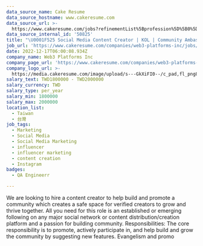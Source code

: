 ```yaml
---
data_source_name: Cake Resume
data_source_hostname: www.cakeresume.com
data_source_url: >-
  https://www.cakeresume.com/jobs?refinementList%5Bprofession%5D%5B0%5D=engineering_qa-engineer&refinementList%5Bsalary_currency%5D=TWD&range%5Bsalary_range%5D%5Bmin%5D=800096
data_source_internal_id: '50825'
title: "\U0001F525 Social Media Content Creator | KOL | Community Ambassador | Influencer 月薪100,000 ~ 150,000 新台幣"
job_url: 'https://www.cakeresume.com/companies/web3-platforms-inc/jobs/25e1a6'
date: 2022-12-17T06:00:08.934Z
company_name: Web3 Platforms Inc
company_page_url: 'https://www.cakeresume.com/companies/web3-platforms-inc'
company_logo_url: >-
  https://media.cakeresume.com/image/upload/s---GkXiFI0--/c_pad,fl_png8,h_200,w_200/v1666507635/lgwye4znpg6zfvqumnzy.png
salary_text: TWD1800000 - TWD2000000
salary_currency: TWD
salary_type: per_year
salary_min: 1800000
salary_max: 2000000
location_list:
  - Taiwan
  - 台灣
job_tags:
  - Marketing
  - Social Media
  - Social Media Marketing
  - influencer
  - influencer marketing
  - content creation
  - Instagram
badges:
  - QA Engineerr

---
```


We are looking to hire a content creator to help build and promote a community which creates a safe space for verified creators to grow and thrive together. All you need for this role is an established or emerging following on any major social network or content distribution/creation platform and a passion for building community. Responsibilities: The core responsibility is to promote, actively participate in, and help build and grow the community by suggesting new features. Evangelism and promo
